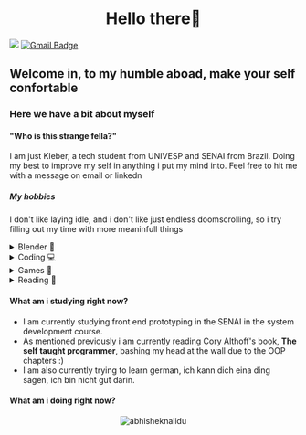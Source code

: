   <h1 align="center">Hello there👋</h1>

![](https://vbr.nathanchung.dev/badge?page_id=kleberapenas-visitors&color=55acb7&style=for-the-badge&logo=Github) [![Gmail Badge](https://img.shields.io/badge/-Gmail-d14836?style=flat-square&logo=Gmail&logoColor=white&link=mail@jayrajroshan1@gmail.com)](mailto:mail@limadasilvakleber@gmail.com)
## Welcome in, to my humble aboad, make your self confortable
### Here we have a bit about myself
#### "Who is this strange fella?"
I am just Kleber, a tech student from UNIVESP and SENAI from Brazil. Doing my best to improve my self in anything i put my mind into. Feel free to hit me with a message on email or linkedn
##### My hobbies
I don't like laying idle, and i don't like just endless doomscrolling, so i try filling out my time with more meaninfull things

<details>
  <summary>Blender 🥯</summary>
    I picked up blender out of sheer curiosity and i have found it to be a quite fun activity, to keep it short here are some of the models i cooked up
    <p align="center">
      <img src="images/adepitassororitas.png" width="450px" >
    </p>
    <p align="center">
      <img src="images/portal.png" width="450px" >
    </p>
    <p align="center">
      <img src="images/cake.png" width="450px" >
    </p>
    <p align="center">
      <img src="images/cactu.png" width="450px" >
    </p>

  
  
</details>

<details>
  <summary>Coding 💻</summary>
  I started coding due do a series of coincidences that started with the pandemic, ever since then i been trying to become a more tech savy guy and learn everything i want and can from coding and machines
  
  ![Python](https://img.shields.io/badge/Python-F7DF1E?logo=python&logoColor=3776AB&style=flat-square) ![Godot](https://img.shields.io/badge/Godot-478CBF?logo=godot-engine&logoColor=000000&style=flat-square) ![Lua](https://img.shields.io/badge/Lua-2C2D72?logo=lua&logoColor=000000&style=flat-square)

</details>

<details>
  <summary>Games 👾</summary>
  My guilty pleasure, sadly i spend way more time at this than i'd like, but i been dialing it down. I enjoy mostly singleplayer things, aside from a few games like <i>Your Only Move is Hustle</i>, and of course <i>Minecraft</i>

</details>

<details>
  <summary>Reading 🔖</summary>
  The one limiting factor for me in reading was the limited number of books i had access to, key word <b>was</b> ever since i got a kindle i been getting way to many books to keep track of, but as of recently i been reading: 
<ul>
  <li><b>The self taught programmer</b> by Cory Althoff</li> 
  <li><b>Manga in theory and practice</b> by Hirohiko Araki</li>
  <li><b>The Myth of Sisyphus and other essays</b> by Albert Camus</li>
  <li><b>Clean Code</b> by Robert Cecil Martin</li>
</ul>

  
</details>

#### What am i studying right now?
- I am currently studying front end prototyping in the SENAI in the system development course.
- As mentioned previously i am currently reading Cory Althoff's book, **The self taught programmer**, bashing my head at the wall due to the OOP chapters :)
- I am also currently trying to learn german, ich kann dich eina ding sagen, ich bin nicht gut darin.
#### What am i doing right now?
<p align="center"> <img src="https://github-readme-stats.vercel.app/api?username=kleberapenas&show_icons=true&theme=gotham" alt="abhisheknaiidu" />
